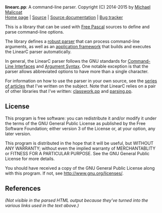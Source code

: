 **linearc.pp**: A command-line parser.
Copyright (C) 2014-2015 by [Michael Malicoat][Author]  
[Home page][] | [Source][] | [Source documentation][] |
[Bug tracker][]

This is a library that can be used with [Free Pascal][] sources to define and
parse command-line options.

The library defines a [robust parser][ALinearCParser] that can process 
command-line arguments, as well as an 
[application framework][ALinearCConsoleApplication] that builds and executes
the LinearC parser automatically.

In general, the LinearC parser follows the GNU standards for 
[Command-Line Interfaces][1] and [Argument Syntax][2].  One notable exception is
that the parser allows abbreviated options to have more than a single character.

For information on how to use the parser in your own source, see the
[series of articles][articles] that I've written on the subject.  Note that 
LinearC relies on a pair of other libraries that I've written:
[classwork.pp][] and [parsing.pp][].

## License ##
This program is free software: you can redistribute it and/or modify it under
the terms of the GNU General Public License as published by the Free Software
Foundation; either version 3 of the License or, at your option, any later 
version.

This program is distributed in the hope that it will be useful, but WITHOUT ANY
WARRANTY; without even the implied warranty of MERCHANTABLITY or FITNESS FOR A
PARTICULAR PURPOSE.  See the GNU General Public License for more details.

You should have received a copy of the GNU General Public License along with
this program.  If not, see <http://www.gnu.org/licenses/>.

## References ##
_(Not visible in the parsed HTML output because they've turned into the 
various links used in the text above.)_

[Author]: http://www.circusmachina.com/gladius/Profiles/Michael
[Home page]: http://docs.circusmachina.com/libs/linearc/
[Source]: https://github.com/circusmachina/libs-linearc
[Source documentation]: http://docs.circusmachina.com/libs/linearc/
[Bug tracker]: http://monkeywrench.circusmachina.com

[Free Pascal]: http://www.freepascal.org
[PasDoc]: http://pasdoc.sourceforge.net
[GraphViz]: http://www.graphviz.org

[1]: http://www.gnu.org/prep/standards/html_node/Command_002dLine-Interfaces.html#Command_002dLine-Interfaces
[2]: https://www.gnu.org/software/libc/manual/html_node/Argument-Syntax.html

[classwork.pp]: http://docs.circusmachina.com/libs/classwork/
[parsing.pp]: http://docs.circusmachina.com/libs/parsing/

[ALinearCParser]: http://docs.circusmachina.com/libs/linearc/linearc.ALinearCParser.html
[ALinearCConsoleApplication]: http://docs.circusmachina.com/libs/linearc/linearc.ALinearCConsoleApplication.html
[articles]: http://www.circusmachina.com/gladius/Tags/LinearC

